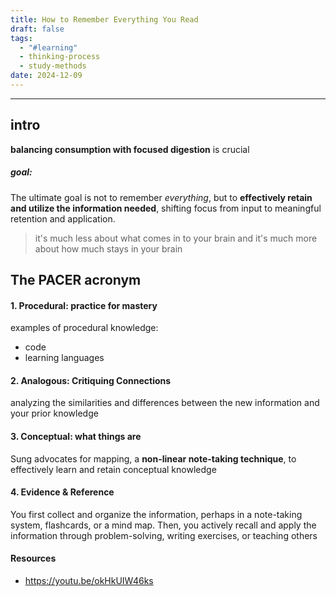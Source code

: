 ```yaml
---
title: How to Remember Everything You Read
draft: false
tags:
  - "#learning"
  - thinking-process
  - study-methods
date: 2024-12-09
---
```

---
## intro

**balancing consumption with focused digestion** is crucial
##### goal: 
The ultimate goal is not to remember _everything_, but to **effectively retain and utilize the information needed**, shifting focus from input to meaningful retention and application.

>it's much less about what comes in to your brain and it's much more about how much stays in your brain

## The PACER acronym

#### 1. Procedural: practice for mastery
examples of procedural knowledge: 
- code
- learning languages
#### 2. Analogous: Critiquing Connections
analyzing the similarities and differences between the new information and your prior knowledge
#### 3. Conceptual: what things are
Sung advocates for mapping, a **non-linear note-taking technique**, to effectively learn and retain conceptual knowledge
#### 4. Evidence & Reference
You first collect and organize the information, perhaps in a note-taking system, flashcards, or a mind map. Then, you actively recall and apply the information through problem-solving, writing exercises, or teaching others

#### Resources
* https://youtu.be/okHkUIW46ks